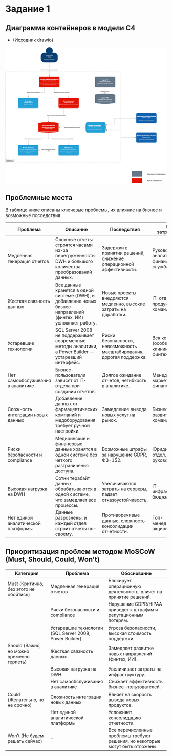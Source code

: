 # Задание 1

## Диаграмма контейнеров в модели C4

 - (Исходник drawio)

![containers_diagram](./c4_containers.drawio.png)

## Проблемные места

В таблице ниже описаны ключевые проблемы, их влияние на бизнес и возможные последствия.

| Проблема | Описание | Последствия | Кого затрагивает |
| --- | --- | --- | --- |
| Медленная генерация отчетов | Сложные отчеты строятся часами из-за перегруженности DWH и большого количества преобразований данных. | Задержки в принятии решений, снижение операционной эффективности. | Руководство, аналитики, финансовая служба. |
| Жесткая связность данных | Все данные хранятся в одной системе (DWH), и добавление новых бизнес-направлений (финтех, ИИ) усложняет работу. | Новые проекты внедряются медленно, высокие затраты на доработки. | IT-отдел, продуктовые команды. |
| Устаревшие технологии | SQL Server 2008 не поддерживает современные методы аналитики, а Power Builder — устаревший интерфейс. | Риски безопасности, невозможность масштабирования, дорогая поддержка. | Вся компания (особенно клиники и финтех). |
| Нет самообслуживания в аналитике | Бизнес-пользователи зависят от IT-отдела при создании отчетов. | Долгое ожидание отчетов, негибкость в аналитике. | Менеджеры, маркетинг, финансы. |
| Сложность интеграции новых данных | Добавление данных от фармацевтических компаний и медоборудования требует ручной настройки. | Замедление вывода новых услуг на рынок. | Бизнес-развитие, ИИ-команда. |
| Риски безопасности и compliance | Медицинские и финансовые данные хранятся в одной системе без четкого разграничения доступа. | Возможные штрафы за нарушение GDPR, Ф3-152. | Юридический отдел, руководство. |
| Высокая нагрузка на DWH | Сотни терабайт данных обрабатываются в одной системе, что замедляет все процессы. | Увеличиваются затраты на серверы, падает отказоустойчивость. | IT-инфраструктура, бюджет. |
| Нет единой аналитической платформы | Данные разрознены, и каждый отдел строит отчеты по-своему. | Противоречивые данные, сложность консолидации отчетности. | Топ-менеджмент, акционеры. |


## Приоритизация проблем методом MoSCoW (Must, Should, Could, Won’t)  

| Категория | Проблема | Обоснование |
| --- | --- | --- |
| Must (Критично, без этого не обойтись) | Медленная генерация отчетов | Блокирует операционную деятельность, влияет на принятие решений. |
|  | Риски безопасности и compliance | Нарушение GDPR/HIPAA приведет к штрафам и репутационным потерям. |
|  | Устаревшие технологии (SQL Server 2008, Power Builder) | Угроза безопасности, высокая стоимость поддержки. |
| Should (Важно, но можно временно терпеть) | Жесткая связность данных | Замедляет развитие новых направлений (финтех, ИИ). |
|  | Высокая нагрузка на DWH | Увеличивает затраты на инфраструктуру. |
|  | Нет самообслуживания в аналитике | Снижает эффективность бизнес-пользователей. |
| Could (Желательно, но не срочно) | Сложность интеграции новых данных | Влияет на скорость вывода новых продуктов. |
|  | Нет единой аналитической платформы | Усложняет консолидацию отчетности. |
| Won’t (Не будем решать сейчас) | – | Все перечисленные проблемы требуют решения, но некоторые могут быть отложены. |
